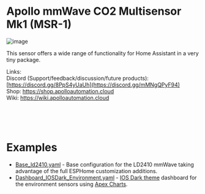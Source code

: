 # Apollo mmWave CO2 Multisensor Mk1 (MSR-1)

![image](https://github.com/ApolloAutomation/MSR-1/assets/24777085/5f67cf3d-4b61-4867-97e9-057eff124b19)


This sensor offers a wide range of functionality for Home Assistant in a very tiny package.

Links: \
Discord (Support/feedback/discussion/future products): [https://discord.gg/8PpS4yUaUh](https://discord.gg/mMNgQPyF94) \
Shop: https://shop.apolloautomation.cloud \
Wiki: https://wiki.apolloautomation.cloud 


<br/><br/><br/>


# Examples
* [Base_ld2410.yaml](https://github.com/ApolloAutomation/MSR-1/blob/main/Examples/Base_ld2410.yaml) - Base configuration for the LD2410 mmWave taking advantage of the full ESPHome customization additions.
* [Dashboard_IOSDark_Environment.yaml](https://github.com/ApolloAutomation/MSR-1/blob/main/Examples/Dashboard_IOSDark_Environment.yaml) - [IOS Dark theme](https://github.com/basnijholt/lovelace-ios-themes) dashboard for the environment sensors using [Apex Charts](https://github.com/RomRider/apexcharts-card#transform-option).
